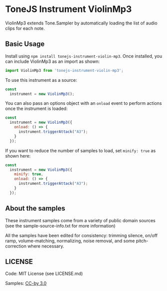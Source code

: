 # ToneJS Instrument ViolinMp3

ViolinMp3 extends Tone.Sampler by automatically loading the list of audio clips for each note.

## Basic Usage

Install using `npm install tonejs-instrument-violin-mp3`. Once installed, you can include ViolinMp3 as an import as shown:

```javascript
import ViolinMp3 from 'tonejs-instrument-violin-mp3';
```

To use this instrument as a source:

```javascript
const
  instrument = new ViolinMp3();
```

You can also pass an options object with an `onload` event to perform actions once the instrument is loaded:

```javascript
const
  instrument = new ViolinMp3({
    onload: () => {
      instrument.triggerAttack("A3");
    }
  });
```

If you want to reduce the number of samples to load, set `minify: true` as shown here:

```javascript
const
  instrument = new ViolinMp3({
    minify: true,
    onload: () => {
      instrument.triggerAttack("A3");
    }
  });
```

## About the samples

These instrument samples come from a variety of public domain sources (see the sample-source-info.txt for more information)

All the samples have been edited for consistency: trimming silence, on/off ramp, volume-matching, normalizing, noise removal, and some pitch-correction where necessary.

## LICENSE

Code: MIT License (see LICENSE.md)

Samples: [CC-by 3.0](https://creativecommons.org/licenses/by/3.0/)
